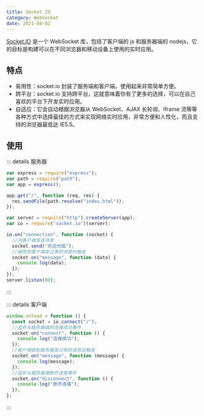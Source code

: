 ```yaml
---
title: Socket.IO
category: WebSocket
date: 2021-04-02
---
```


[Socket.IO](https://socket.io/zh-CN/) 是一个 WebSocket 库，包括了客户端的 js 和服务器端的 nodejs，它的目标是构建可以在不同浏览器和移动设备上使用的实时应用。

## 特点

- 易用性：socket.io 封装了服务端和客户端，使用起来非常简单方便。
- 跨平台：socket.io 支持跨平台，这就意味着你有了更多的选择，可以在自己喜欢的平台下开发实时应用。
- 自适应：它会自动根据浏览器从 WebSocket、AJAX 长轮询、Iframe 流等等各种方式中选择最佳的方式来实现网络实时应用，非常方便和人性化，而且支持的浏览器最低达 IE5.5。

## 使用

::: details 服务器

```js
var express = require("express");
var path = require("path");
var app = express();

app.get("/", function (req, res) {
  res.sendFile(path.resolve("index.html"));
});

var server = require("http").createServer(app);
var io = require("socket.io")(server);

io.on("connection", function (socket) {
  //向客户端发送消息
  socket.send("欢迎光临");
  //接收到客户端发过来的消息时触发
  socket.on("message", function (data) {
    console.log(data);
  });
});
server.listen(80);
```

:::

::: details 客户端

```js
window.onload = function () {
  const socket = io.connect("/");
  //监听与服务器端的连接成功事件
  socket.on("connect", function () {
    console.log("连接成功");
  });
  //客户端收到服务器发过来的消息后触发
  socket.on("message", function (message) {
    console.log(message);
  });
  //监听与服务器端断开连接事件
  socket.on("disconnect", function () {
    console.log("断开连接");
  });
};
```

:::
